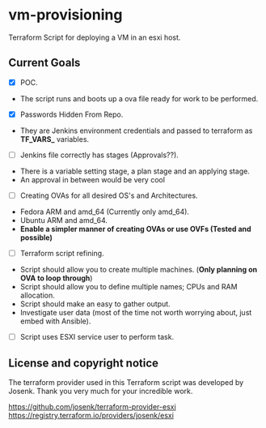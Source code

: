 # vm-provisioning
Terraform Script for deploying a VM in an esxi host.

## Current Goals
- [x] POC.
- The script runs and boots up a ova file ready for work to be performed.
- [x] Passwords Hidden From Repo.
- They are Jenkins environment credentials and passed to terraform as **TF_VARS_** variables.
- [ ] Jenkins file correctly has stages (Approvals??).
- There is a variable setting stage, a plan stage and an applying stage.
- An approval in between would be very cool
- [ ] Creating OVAs for all desired OS's and Architectures.
- Fedora ARM and amd_64 (Currently only amd_64).
- Ubuntu ARM and amd_64.
- **Enable a simpler manner of creating OVAs or use OVFs (Tested and possible)**
- [ ] Terraform script refining.
- Script should allow you to create multiple machines. (**Only planning on OVA to loop through**)
- Script should allow you to define multiple names; CPUs and RAM allocation.
- Script should make an easy to gather output.
- Investigate user data (most of the time not worth worrying about, just embed with Ansible).
- [ ] Script uses ESXI service user to perform task.

## License and copyright notice
The terraform provider used in this Terraform script was developed by Josenk. Thank you very much for your incredible work.

https://github.com/josenk/terraform-provider-esxi
https://registry.terraform.io/providers/josenk/esxi